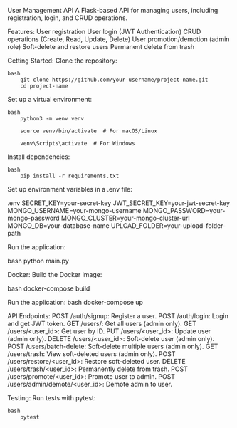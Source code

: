 User Management API
    A Flask-based API for managing users, including registration, login, and CRUD operations.

Features:
    User registration
    User login (JWT Authentication)
    CRUD operations (Create, Read, Update, Delete)
    User promotion/demotion (admin role)
    Soft-delete and restore users
    Permanent delete from trash

Getting Started:
    Clone the repository:

    bash
        git clone https://github.com/your-username/project-name.git
        cd project-name


Set up a virtual environment:

    bash
        python3 -m venv venv
        
        source venv/bin/activate  # For macOS/Linux
        
        venv\Scripts\activate  # For Windows


Install dependencies:

    bash
        pip install -r requirements.txt

Set up environment variables in a .env file:

.env
    SECRET_KEY=your-secret-key
    JWT_SECRET_KEY=your-jwt-secret-key
    MONGO_USERNAME=your-mongo-username
    MONGO_PASSWORD=your-mongo-password
    MONGO_CLUSTER=your-mongo-cluster-url
    MONGO_DB=your-database-name
    UPLOAD_FOLDER=your-upload-folder-path


Run the application:

bash
    python main.py


Docker:
    Build the Docker image:

bash
    docker-compose build

Run the application:
    bash
        docker-compose up

API Endpoints:
    POST /auth/signup: Register a user.
    POST /auth/login: Login and get JWT token.
    GET /users/: Get all users (admin only).
    GET /users/<user_id>: Get user by ID.
    PUT /users/<user_id>: Update user (admin only).
    DELETE /users/<user_id>: Soft-delete user (admin only).
    POST /users/batch-delete: Soft-delete multiple users (admin only).
    GET /users/trash: View soft-deleted users (admin only).
    POST /users/restore/<user_id>: Restore soft-deleted user.
    DELETE /users/trash/<user_id>: Permanently delete from trash.
    POST /users/promote/<user_id>: Promote user to admin.
    POST /users/admin/demote/<user_id>: Demote admin to user.


Testing:
    Run tests with pytest:

    bash
        pytest